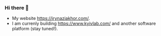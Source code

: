 ### Hi there 👋

- My website https://irynaziakhor.com/. 
- I am currenly building https://www.kyivlab.com/ and another software platform (stay tuned!).

<!--
**ilovetea/ilovetea** is a ✨ _special_ ✨ repository because its `README.md` (this file) appears on your GitHub profile.

Here are some ideas to get you started:

- 🔭 I’m currently working on ...
- 🌱 I’m currently learning ...
- 👯 I’m looking to collaborate on ...
- 🤔 I’m looking for help with ...
- 💬 Ask me about ...
- 📫 How to reach me: ...
- 😄 Pronouns: ...
- ⚡ Fun fact: ...
-->
